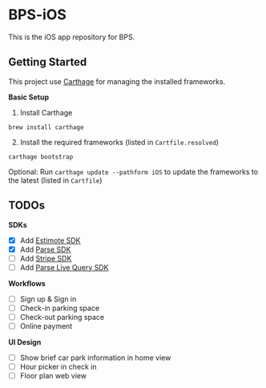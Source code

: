 # BPS-iOS

This is the iOS app repository for BPS.

## Getting Started

This project use [Carthage](https://github.com/carthage/carthage) for managing the installed frameworks.

**Basic Setup**

1. Install Carthage

 ```
 brew install carthage
 ```
 
2. Install the required frameworks (listed in `Cartfile.resolved`)

 ```
 carthage bootstrap
 ````
 
Optional: Run `carthage update --pathform iOS` to update the frameworks to the latest (listed in `Cartfile`)

## TODOs
**SDKs**
- [x] Add [Estimote SDK](https://github.com/Estimote/iOS-SDK)
- [x] Add [Parse SDK](https://github.com/ParsePlatform/Parse-SDK-iOS-OSX)
- [ ] Add [Stripe SDK](https://github.com/stripe/stripe-ios)
- [ ] Add [Parse Live Query SDK](https://github.com/ParsePlatform/ParseLiveQuery-iOS-OSX)

**Workflows**
- [ ] Sign up & Sign in
- [ ] Check-in parking space
- [ ] Check-out parking space
- [ ] Online payment

**UI Design**
- [ ] Show brief car park information in home view
- [ ] Hour picker in check in
- [ ] Floor plan web view
